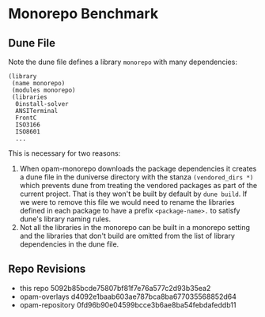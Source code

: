 # Monorepo Benchmark

## Dune File

Note the dune file defines a library `monorepo` with many dependencies:
```
(library
 (name monorepo)
 (modules monorepo)
 (libraries
  0install-solver
  ANSITerminal
  FrontC
  ISO3166
  ISO8601
  ...
```

This is necessary for two reasons:

1. When opam-monorepo downloads the package dependencies it creates a dune file
   in the duniverse directory with the stanza `(vendored_dirs *)` which prevents
   dune from treating the vendored packages as part of the current project.
   That is they won't be built by default by `dune build`. If we were to remove
   this file we would need to rename the libraries defined in each package to
   have a prefix `<package-name>.` to satisfy dune's library naming rules.
2. Not all the libraries in the monorepo can be built in a monorepo setting and
   the libraries that don't build are omitted from the list of library
   dependencies in the dune file.

## Repo Revisions

- this repo 5092b85bcde75807bf81f7e76a577c2d93b35ea2
- opam-overlays d4092e1baab603ae787bca8ba677035568852d64
- opam-repository 0fd96b90e04599bcce3b6ae8ba54febdafeddb11

